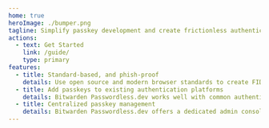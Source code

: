 ```yaml
---
home: true
heroImage: ./bumper.png
tagline: Simplify passkey development and create frictionless authentication experiences.
actions:
  - text: Get Started
    link: /guide/
    type: primary
features:
  - title: Standard-based, and phish-proof
    details: Use open source and modern browser standards to create FIDO2 WebAuthn applications such as Face ID, fingerprint, and Windows Hello for your customers, end-users, and teams.
  - title: Add passkeys to existing authentication platforms
    details: Bitwarden Passwordless.dev works well with common authentication solutions, allowing you to adopt passkey features without the need to recode or replace.
  - title: Centralized passkey management
    details: Bitwarden Passwordless.dev offers a dedicated admin console to help you easily manage your passkeys, applications, users, and more, all in one place.
---
```

